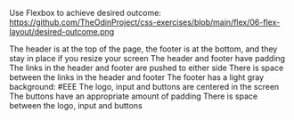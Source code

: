 Use Flexbox to achieve desired outcome: https://github.com/TheOdinProject/css-exercises/blob/main/flex/06-flex-layout/desired-outcome.png

The header is at the top of the page, the footer is at the bottom, and they stay in place if you resize your screen
The header and footer have padding
The links in the header and footer are pushed to either side
There is space between the links in the header and footer
The footer has a light gray background: #EEE
The logo, input and buttons are centered in the screen
The buttons have an appropriate amount of padding
There is space between the logo, input and buttons